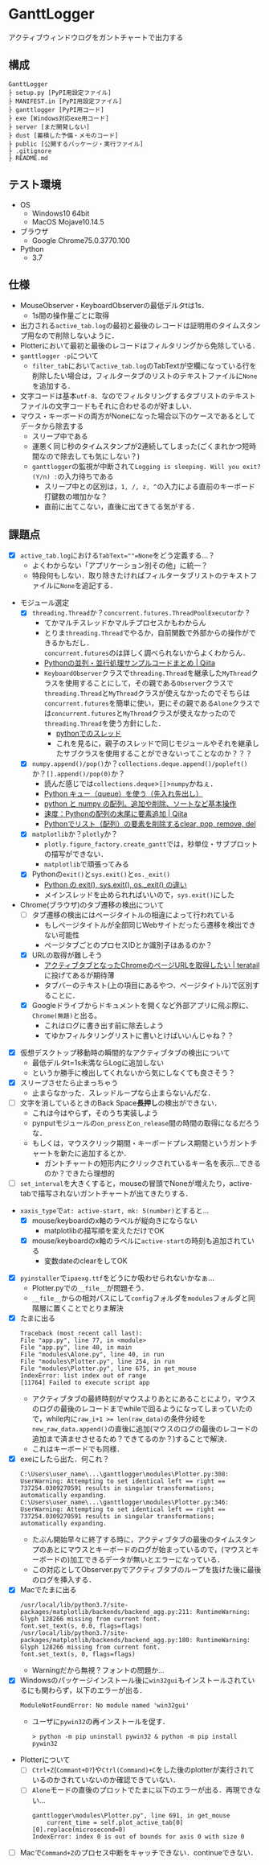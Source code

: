 # GanttLogger
アクティブウィンドウログをガントチャートで出力する

## 構成
```
GanttLogger
├ setup.py [PyPI用設定ファイル]
├ MANIFEST.in [PyPI用設定ファイル]
├ ganttlogger [PyPI用コード]
├ exe [Windows対応exe用コード]
├ server [まだ開発しない]
├ dust [蓄積した予備・メモのコード]
├ public [公開するパッケージ・実行ファイル]
├ .gitignore
├ README.md
```

## テスト環境
- OS
    - Windows10 64bit
    - MacOS Mojave10.14.5
- ブラウザ
    - Google Chrome75.0.3770.100
- Python
    - 3.7

## 仕様
- MouseObserver・KeyboardObserverの最低デルタtは1s．
    - 1s間の操作量ごとに取得
- 出力される`active_tab.log`の最初と最後のレコードは証明用のタイムスタンプ用なので削除しないように．
- Plotterにおいて最初と最後のレコードはフィルタリングから免除している．
- `ganttlogger -p`について
    - `filter_tab`において`active_tab.log`のTabTextが空欄になっている行を削除したい場合は，フィルタータブのリストのテキストファイルに`None`を追加する．
- 文字コードは基本`utf-8`．なのでフィルタリングするタブリストのテキストファイルの文字コードもそれに合わせるのが好ましい．
- マウス・キーボードの両方がNoneになった場合以下のケースであるとしてデータから除去する
    - スリープ中である
    - 運悪く同じ秒のタイムスタンプが2連続してしまった(ごくまれかつ短時間なので除去しても気にしない？)
    - `ganttlogger`の監視が中断されて`Logging is sleeping. Will you exit?(Y/n) :`の入力待ちである
        - スリープ中との区別は，`1, /, z, ^`の入力による直前のキーボード打鍵数の増加かな？
        - 直前に出てこない，直後に出てきてる気がする．

## 課題点
- [x] `active_tab.log`における`TabText=""=None`をどう定義する…？
    - よくわからない「アプリケーション別その他」に統一？
    - 特段何もしない．取り除きたければフィルタータブリストのテキストファイルに`None`を追記する．
- モジュール選定
    - [x] `threading.Thread`か？`concurrent.futures.ThreadPoolExecutor`か？
        - てかマルチスレッドかマルチプロセスかもわからん
        - とりま`threading.Thread`でやるか，自前関数で外部からの操作ができるかもだし．  
        `concurrent.futures`のは詳しく調べられないからよくわからん．
        - [Pythonの並列・並行処理サンプルコードまとめ | Qiita](https://qiita.com/castaneai/items/9cc33817419896667f34)
        - `KeyboardObserver`クラスで`threading.Thread`を継承した`MyThread`クラスを使用することにして，その親である`Observer`クラスで`threading.Thread`と`MyThread`クラスが使えなかったのでそちらは`concurrent.futures`を簡単に使い，更にその親である`Alone`クラスでは`concurrent.futures`と`MyThread`クラスが使えなかったので`threading.Thread`を使う方針にした．
            - [pythonでのスレッド](http://nobunaga.hatenablog.jp/entry/2016/06/03/204450)
            - これを見るに，親子のスレッドで同じモジュールやそれを継承したサブクラスを使用することができないってことなのか？？？
    - [x] `numpy.append()/pop()`か？`collections.deque.append()/popleft()`か？`[].append()/pop(0)`か？
        - 読んだ感じでは`collections.deque`>`[]`>`numpy`かねぇ．
        - [Python キュー（queue）を使う（先入れ先出し）](https://pg-chain.com/python-queue)
        - [python と numpy の配列。追加や削除、ソートなど基本操作](http://ailaby.com/list_array/#id3_2)
        - [速度：Pythonの配列の末尾に要素追加 | Qiita](https://qiita.com/ykatsu111/items/be274f76d42f6b982ba4)
        - [Pythonでリスト（配列）の要素を削除するclear, pop, remove, del](https://note.nkmk.me/python-list-clear-pop-remove-del/#pop)
    - [x] `matplotlib`か？`plotly`か？
        - `plotly.figure_factory.create_gantt`では，秒単位・サブプロットの描写ができない．
        - `matplotlib`で頑張ってみる
    - [x] Pythonの`exit()`と`sys.exit()`と`os._exit()`
        - [Python の exit(), sys.exit(), os._exit() の違い](http://uchanote.blogspot.com/2015/01/python-exit-sysexit-osexit.html)
        - メインスレッドを止められればいいので，`sys.exit()`にした
- Chrome(ブラウザ)のタブ遷移の検出について
    - [ ] タブ遷移の検出にはページタイトルの相違によって行われている
        - もしページタイトルが全部同じWebサイトだったら遷移を検出できない可能性
        - ページタブごとのプロセスIDとか識別子はあるのか？
    - [x] URLの取得が難しそう
        - [アクティブタブとなったChromeのページURLを取得したい | teratail](https://teratail.com/questions/197377)に投げてあるが期待薄
        - タブバーのテキスト(上の項目にあるやつ．ページタイトル)で区別することに．
    - [x] Googleドライブからドキュメントを開くなど外部アプリに飛ぶ際に、`Chrome(無題)`と出る。
        - これはログに書き出す前に除去しよう
        - てゆかフィルタリングリストに書いとけばいいんじゃね？？
- [x] 仮想デスクトップ移動時の瞬間的なアクティブタブの検出について
    - 最低デルタt=1s未満ならLogに追加しない
    - というか勝手に検出してくれないから気にしなくても良さそう？
- [x] スリープさせたら止まっちゃう
    - 止まらなかった．スレッドループなら止まらないんだな．
- [ ] 文字を消しているときのBack Space**長押し**の検出ができない．
    - これは今はやらず，そのうち実装しよう
    - pynputモジュールの`on_press`と`on_release`間の時間の取得になるだろうな．
    - もしくは，マウスクリック期間・キーボードプレス期間というガントチャートを新たに追加するとか．
        - ガントチャートの短形内にクリックされているキー名を表示…できるのか？できたら理想的
- [ ] `set_interval`を大きくすると，mouseの冒頭でNoneが増えたり，active-tabで描写されないガントチャートが出てきたりする．
- `xaxis_type`で`at: active-start, mk: 5(number)`とすると…
    - [x] mouse/keyboardのx軸のラベルが縦向きにならない
        - matplotlibの描写順を変えただけでOK
    - [x] mouse/keyboardのx軸のラベルに`active-start`の時刻も追加されている
        - 変数dateのclearをしてOK
- [x] `pyinstaller`で`ipaexg.ttf`をどうにか吸わせられないかなぁ…
    - Plotter.pyでの`__file__`が問題そう．
    - `__file__`からの相対パスにして`config`フォルダを`modules`フォルダと同階層に置くことでとりま解決
- [x] たまに出る
    ```
    Traceback (most recent call last):
    File "app.py", line 77, in <module>
    File "app.py", line 40, in main
    File "modules\Alone.py", line 40, in run
    File "modules\Plotter.py", line 254, in run
    File "modules\Plotter.py", line 675, in get_mouse
    IndexError: list index out of range
    [11764] Failed to execute script app
    ```
    - アクティブタブの最終時刻がマウスよりあとにあることにより，マウスのログの最後のレコードまでwhileで回るようになってしまっていたので，while内に`raw_i+1 >= len(raw_data)`の条件分岐を`new_raw_data.append()`の直後に追加(マウスのログの最後のレコードの追加まで済ませさせるため？できてるのか？)することで解決．
    - これはキーボードでも同様．
- [x] exeにしたら出た．何これ？
    ```
    C:\Users\user_name\...\ganttlogger\modules\Plotter.py:308: UserWarning: Attempting to set identical left == right == 737254.0309270591 results in singular transformations; automatically expanding.
    C:\Users\user_name\...\ganttlogger\modules\Plotter.py:346: UserWarning: Attempting to set identical left == right == 737254.0309270591 results in singular transformations; automatically expanding.
    ```
    - たぶん開始早々に終了する時に，アクティブタブの最後のタイムスタンプのあとにマウスとキーボードのログが始まっているので，(マウスとキーボードの)加工できるデータが無いとエラーになっている．
    - この対応としてObserver.pyでアクティブタブのループを抜けた後に最後のログを挿入する．
- [x] Macでたまに出る
    ```
    /usr/local/lib/python3.7/site-packages/matplotlib/backends/backend_agg.py:211: RuntimeWarning: Glyph 128266 missing from current font.
    font.set_text(s, 0.0, flags=flags)
    /usr/local/lib/python3.7/site-packages/matplotlib/backends/backend_agg.py:180: RuntimeWarning: Glyph 128266 missing from current font.
    font.set_text(s, 0, flags=flags)
    ```
    - Warningだから無視？フォントの問題か…
- [x] Windowsのパッケージインストール後に`win32gui`もインストールされているにも関わらず，以下のエラーが出る．
    ```
    ModuleNotFoundError: No module named 'win32gui'
    ```
    - ユーザに`pywin32`の再インストールを促す．
        ```
        > python -m pip uninstall pywin32 & python -m pip install pywin32
        ```
- Plotterについて
    - [ ] `Ctrl+Z`(`Commant+D?`)や`Ctrl(Command)+C`をした後のplotterが実行されているのかされていないのか確認できていない．
    - [ ] `Alone`モードの直後のプロットでたまに以下のエラーが出る．再現できない…
        ```
        ganttlogger\modules\Plotter.py", line 691, in get_mouse
            current_time = self.plot_active_tab[0][0].replace(microsecond=0)
        IndexError: index 0 is out of bounds for axis 0 with size 0
        ```
- [ ] Macで`Command+Z`のプロセス中断をキャッチできない．continueできない．
